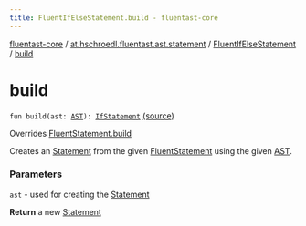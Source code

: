 ```yaml
---
title: FluentIfElseStatement.build - fluentast-core
---
```


[fluentast-core](../../index.html) / [at.hschroedl.fluentast.ast.statement](../index.html) / [FluentIfElseStatement](index.html) / [build](.)

# build

`fun build(ast: `[`AST`](https://help.eclipse.org/neon/topic/org.eclipse.jdt.doc.isv/reference/api/org/eclipse/jdt/core/dom/AST.html)`): `[`IfStatement`](https://help.eclipse.org/neon/topic/org.eclipse.jdt.doc.isv/reference/api/org/eclipse/jdt/core/dom/IfStatement.html) [(source)](http://github.com/hschroedl/fluentast/tree/master/core/at.hschroedl.fluentast/ast/statement/IfStatement.kt#L43)

Overrides [FluentStatement.build](../-fluent-statement/build.html)

Creates an [Statement](#) from the given [FluentStatement](../-fluent-statement/index.html) using the given [AST](https://help.eclipse.org/neon/topic/org.eclipse.jdt.doc.isv/reference/api/org/eclipse/jdt/core/dom/AST.html).

### Parameters

`ast` - used for creating the [Statement](#)

**Return**
a new [Statement](#)

